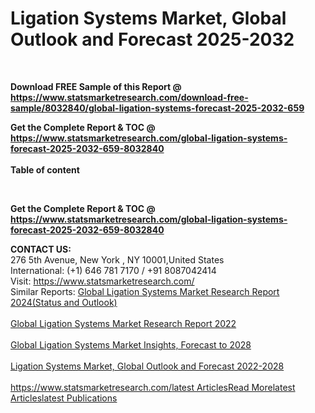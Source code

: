 <h1>Ligation Systems Market, Global Outlook and Forecast 2025-2032</h1><br/><p><strong>Download FREE Sample of this Report @ <a href="https://www.statsmarketresearch.com/download-free-sample/8032840/global-ligation-systems-forecast-2025-2032-659">https://www.statsmarketresearch.com/download-free-sample/8032840/global-ligation-systems-forecast-2025-2032-659</a></strong></p><div><b>Get the Complete Report & TOC @ <a href="https://www.statsmarketresearch.com/global-ligation-systems-forecast-2025-2032-659-8032840">https://www.statsmarketresearch.com/global-ligation-systems-forecast-2025-2032-659-8032840</a></b></div><br><b>Table of content</b><p><br><div><b>Get the Complete Report & TOC @ <a href="https://www.statsmarketresearch.com/global-ligation-systems-forecast-2025-2032-659-8032840">https://www.statsmarketresearch.com/global-ligation-systems-forecast-2025-2032-659-8032840</a></b></div></p> <b>CONTACT US:</b><br>276 5th Avenue, New York , NY 10001,United States<br>International: (+1) 646 781 7170 / +91 8087042414<br>Visit: <a href="https://www.statsmarketresearch.com/">https://www.statsmarketresearch.com/</a><br>Similar Reports: <a href="https://www.statsmarketresearch.com/global-ligation-systems-forecast-2025-2032-659-8032840">Global Ligation Systems Market Research Report 2024(Status and Outlook)</a><br/><br/><a href="https://www.statsmarketresearch.com/global-ligation-systems-forecast-2025-2032-659-8032840">Global Ligation Systems Market Research Report 2022</a><br/><br/><a href="https://www.statsmarketresearch.com/global-ligation-systems-forecast-2025-2032-659-8032840">Global Ligation Systems Market Insights, Forecast to 2028</a><br/><br/><a href="https://www.statsmarketresearch.com/global-ligation-systems-forecast-2025-2032-659-8032840">Ligation Systems Market, Global Outlook and Forecast 2022-2028</a><br/><br/><a href="https://gyeongbokgung.com">https://www.statsmarketresearch.com/</a><a href="https://hallyeomaritime.com">latest Articles</a><a href="https://jingwansa.com">Read More</a><a href=https://nguoiviet.jp/">latest Articles</a><a href="https://www.intelmarketresearch.com/">latest Publications</a>